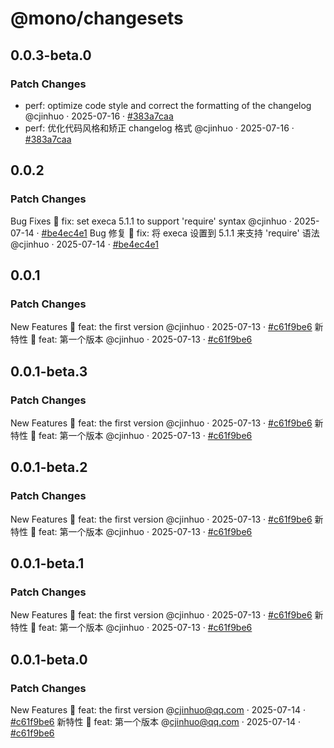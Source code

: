 # @mono/changesets

## 0.0.3-beta.0

### Patch Changes

- perf: optimize code style and correct the formatting of the changelog @cjinhuo · 2025-07-16 · [#383a7caa](https://github.com/cjinhuo/mono-sdk-boilerplate/commit/383a7caa4400f9e1c1803cf83fc5ff2fc01319ff)
- perf: 优化代码风格和矫正 changelog 格式 @cjinhuo · 2025-07-16 · [#383a7caa](https://github.com/cjinhuo/mono-sdk-boilerplate/commit/383a7caa4400f9e1c1803cf83fc5ff2fc01319ff)

## 0.0.2

### Patch Changes

Bug Fixes 🐞
fix: set execa 5.1.1 to support 'require' syntax @cjinhuo · 2025-07-14 · [#be4ec4e1](https://github.com/cjinhuo/mono-sdk-boilerplate/commit/be4ec4e16ea897e1034e7449a4617fe475262551)
Bug 修复 🐞
fix: 将 execa 设置到 5.1.1 来支持 'require' 语法 @cjinhuo · 2025-07-14 · [#be4ec4e1](https://github.com/cjinhuo/mono-sdk-boilerplate/commit/be4ec4e16ea897e1034e7449a4617fe475262551)

## 0.0.1

### Patch Changes

New Features 🎉
feat: the first version @cjinhuo · 2025-07-13 · [#c61f9be6](https://github.com/cjinhuo/mono-sdk-boilerplate/commit/c61f9be666dff4f5cf7f5403aa6cdd606aa8ac8a)
新特性 🎉
feat: 第一个版本 @cjinhuo · 2025-07-13 · [#c61f9be6](https://github.com/cjinhuo/mono-sdk-boilerplate/commit/c61f9be666dff4f5cf7f5403aa6cdd606aa8ac8a)

## 0.0.1-beta.3

### Patch Changes

New Features 🎉
feat: the first version @cjinhuo · 2025-07-13 · [#c61f9be6](https://github.com/cjinhuo/mono-sdk-boilerplate/commit/c61f9be666dff4f5cf7f5403aa6cdd606aa8ac8a)
新特性 🎉
feat: 第一个版本 @cjinhuo · 2025-07-13 · [#c61f9be6](https://github.com/cjinhuo/mono-sdk-boilerplate/commit/c61f9be666dff4f5cf7f5403aa6cdd606aa8ac8a)

## 0.0.1-beta.2

### Patch Changes

New Features 🎉
feat: the first version @cjinhuo · 2025-07-13 · [#c61f9be6](https://github.com/cjinhuo/mono-sdk-boilerplate/commit/c61f9be666dff4f5cf7f5403aa6cdd606aa8ac8a)
新特性 🎉
feat: 第一个版本 @cjinhuo · 2025-07-13 · [#c61f9be6](https://github.com/cjinhuo/mono-sdk-boilerplate/commit/c61f9be666dff4f5cf7f5403aa6cdd606aa8ac8a)

## 0.0.1-beta.1

### Patch Changes

New Features 🎉
feat: the first version @cjinhuo · 2025-07-13 · [#c61f9be6](https://github.com/cjinhuo/mono-sdk-boilerplate/commit/c61f9be666dff4f5cf7f5403aa6cdd606aa8ac8a)
新特性 🎉
feat: 第一个版本 @cjinhuo · 2025-07-13 · [#c61f9be6](https://github.com/cjinhuo/mono-sdk-boilerplate/commit/c61f9be666dff4f5cf7f5403aa6cdd606aa8ac8a)

## 0.0.1-beta.0

### Patch Changes

New Features 🎉
feat: the first version @cjinhuo@qq.com · 2025-07-14 · [#c61f9be6](https://github.com/cjinhuo/mono-sdk-boilerplate/commit/c61f9be666dff4f5cf7f5403aa6cdd606aa8ac8a)
新特性 🎉
feat: 第一个版本 @cjinhuo@qq.com · 2025-07-14 · [#c61f9be6](https://github.com/cjinhuo/mono-sdk-boilerplate/commit/c61f9be666dff4f5cf7f5403aa6cdd606aa8ac8a)
